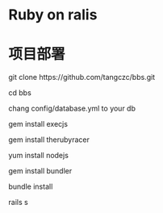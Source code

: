 <h1>Ruby on ralis</h1>
<h1>项目部署</h1>
<p>git clone https://github.com/tangczc/bbs.git</p>
<p>cd bbs</p>
<p>chang config/database.yml to your db</p>
<p>gem install execjs</p>
<p>gem  install therubyracer</p>
<p>yum install nodejs</p>
<p>gem install bundler</p>
<p>bundle install</p>
<p>rails s</p>
